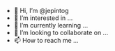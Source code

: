 - 👋 Hi, I’m @jepintog
- 👀 I’m interested in ...
- 🌱 I’m currently learning ...
- 💞️ I’m looking to collaborate on ...
- 📫 How to reach me ...

<!---
jepintog/jepintog is a ✨ special ✨ repository because its `README.md` (this file) appears on your GitHub profile.
You can click the Preview link to take a look at your changes.
--->
